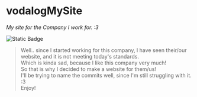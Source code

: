 # vodalogMySite
*My site for the Company I work for. :3*

![Static Badge](https://img.shields.io/badge/In_Process-blue)

>Well.. since I started working for this company, I have seen their/our website, and it is not meeting today's standards.<br>
>Which is kinda sad, because I like this company very much!<br>
>So that is why I decided to make a website for them/us!<br>
>I'll be trying to name the commits well, since I'm still struggling with it. :3<br>
>Enjoy!